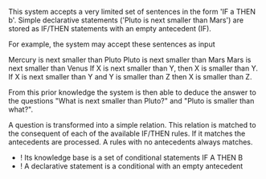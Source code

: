 This system accepts a very limited set of sentences in the form 'IF a THEN b'. Simple declarative statements ('Pluto is next smaller than Mars') are stored as IF/THEN statements with an empty antecedent (IF).

For example, the system may accept these sentences as input

Mercury is next smaller than Pluto
Pluto is next smaller than Mars
Mars is next smaller than Venus
If X is next smaller than Y, then X is smaller than Y.
If X is next smaller than Y and Y is smaller than Z then X is smaller than Z.

From this prior knowledge the system is then able to deduce the answer to the questions "What is next smaller than Pluto?" and "Pluto is smaller than what?".

A question is transformed into a simple relation. This relation is matched to the consequent of each of the available IF/THEN rules. If it matches the antecedents are processed. A rules with no antecedents always matches.

+ ! Its knowledge base is a set of conditional statements IF A THEN B
+ ! A declarative statement is a conditional with an empty antecedent  